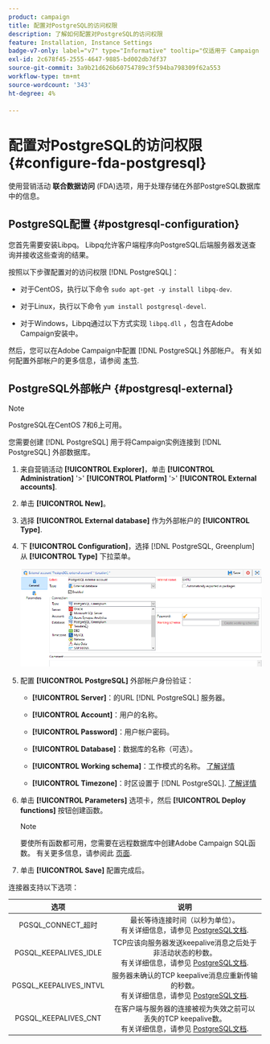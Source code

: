 ```yaml
---
product: campaign
title: 配置对PostgreSQL的访问权限
description: 了解如何配置对PostgreSQL的访问权限
feature: Installation, Instance Settings
badge-v7-only: label="v7" type="Informative" tooltip="仅适用于 Campaign Classic v7"
exl-id: 2c678f45-2555-4647-9885-bd002db7df37
source-git-commit: 3a9b21d626b60754789c3f594ba798309f62a553
workflow-type: tm+mt
source-wordcount: '343'
ht-degree: 4%

---
```


# 配置对PostgreSQL的访问权限 {#configure-fda-postgresql}



使用营销活动 **联合数据访问** (FDA)选项，用于处理存储在外部PostgreSQL数据库中的信息。

## PostgreSQL配置 {#postgresql-configuration}

您首先需要安装Libpq。 Libpq允许客户端程序向PostgreSQL后端服务器发送查询并接收这些查询的结果。

按照以下步骤配置对的访问权限 [!DNL PostgreSQL]：

* 对于CentOS，执行以下命令 `sudo apt-get -y install libpq-dev`.

* 对于Linux，执行以下命令 `yum install postgresql-devel`.

* 对于Windows，Libpq通过以下方式实现 `libpq.dll` ，包含在Adobe Campaign安装中。

然后，您可以在Adobe Campaign中配置 [!DNL PostgreSQL] 外部帐户。 有关如何配置外部帐户的更多信息，请参阅 [本节](#postgresql-external).

## PostgreSQL外部帐户 {#postgresql-external}

>[!NOTE]
>
> PostgreSQL在CentOS 7和6上可用。

您需要创建 [!DNL PostgreSQL] 用于将Campaign实例连接到 [!DNL PostgreSQL] 外部数据库。

1. 来自营销活动 **[!UICONTROL Explorer]**，单击 **[!UICONTROL Administration]** &#39;>&#39; **[!UICONTROL Platform]** &#39;>&#39; **[!UICONTROL External accounts]**.

1. 单击 **[!UICONTROL New]**。

1. 选择 **[!UICONTROL External database]** 作为外部帐户的 **[!UICONTROL Type]**.

1. 下 **[!UICONTROL Configuration]**，选择 [!DNL PostgreSQL, Greenplum] 从 **[!UICONTROL Type]** 下拉菜单。

   ![](assets/postgresql_1.png)

1. 配置 **[!UICONTROL PostgreSQL]** 外部帐户身份验证：

   * **[!UICONTROL Server]**：的URL [!DNL PostgreSQL] 服务器。

   * **[!UICONTROL Account]**：用户的名称。

   * **[!UICONTROL Password]**：用户帐户密码。

   * **[!UICONTROL Database]**：数据库的名称（可选）。

   * **[!UICONTROL Working schema]**：工作模式的名称。 [了解详情](https://www.postgresql.org/docs/current/ddl-schemas.html)

   * **[!UICONTROL Timezone]**：时区设置于 [!DNL PostgreSQL]. [了解详情](https://www.postgresql.org/docs/7.2/timezones.html)

1. 单击 **[!UICONTROL Parameters]** 选项卡，然后 **[!UICONTROL Deploy functions]** 按钮创建函数。

   >[!NOTE]
   >
   >要使所有函数都可用，您需要在远程数据库中创建Adobe Campaign SQL函数。 有关更多信息，请参阅此 [页面](../../configuration/using/adding-additional-sql-functions.md).

1. 单击 **[!UICONTROL Save]** 配置完成后。

连接器支持以下选项：

| 选项 | 说明 |
|:-:|:-:|
| PGSQL_CONNECT_超时 | 最长等待连接时间（以秒为单位）。 <br>有关详细信息，请参见 [PostgreSQL文档](https://www.postgresql.org/docs/12/libpq-connect.html#LIBPQ-CONNECT-CONNECT-TIMEOUT). |
| PGSQL_KEEPALIVES_IDLE | TCP应该向服务器发送keepalive消息之后处于非活动状态的秒数。 <br>有关详细信息，请参见 [PostgreSQL文档](https://www.postgresql.org/docs/12/libpq-connect.html#LIBPQ-KEEPALIVES-IDLE). |
| PGSQL_KEEPALIVES_INTVL | 服务器未确认的TCP keepalive消息应重新传输的秒数。  <br>有关详细信息，请参见 [PostgreSQL文档](https://www.postgresql.org/docs/12/libpq-connect.html#LIBPQ-KEEPALIVES-INTERVAL). |
| PGSQL_KEEPALIVES_CNT | 在客户端与服务器的连接被视为失效之前可以丢失的TCP keepalive数。 <br>有关详细信息，请参见 [PostgreSQL文档](https://www.postgresql.org/docs/12/libpq-connect.html#LIBPQ-KEEPALIVES-COUNT). |
